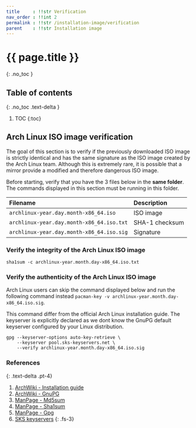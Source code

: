 ```yaml
---
title     : !!str Verification
nav_order : !!int 2
permalink : !!str /installation-image/verification
parent    : !!str Installation image
---
```


# {{ page.title }}
{: .no_toc }

## Table of contents
{: .no_toc .text-delta }

1. TOC
{:toc}

## Arch Linux ISO image verification

The goal of this section is to verify if the previously downloaded ISO image is strictly identical and has the same signature as the ISO image created by the Arch Linux team. Although this is extremely rare, it is possible that a mirror provide a modified and therefore dangerous ISO image.

Before starting, verify that you have the 3 files below in the **same folder**. The commands displayed in this section must be running in this folder.

| Filename                                  | Description    |
| :---------------------------------------- | :------------- |
| `archlinux-year.day.month-x86_64.iso`     | ISO image      |
| `archlinux-year.day.month-x86_64.iso.txt` | SHA-1 checksum |
| `archlinux-year.day.month-x86_64.iso.sig` | Signature      |

### Verify the integrity of the Arch Linux ISO image

```
sha1sum -c archlinux-year.month.day-x86_64.iso.txt
```

### Verify the authenticity of the Arch Linux ISO image

Arch Linux users can skip the command displayed below and run the following command instead `pacman-key -v archlinux-year.month.day-x86_64.iso.sig`.

This command differ from the official Arch Linux installation guide. The keyserver is explicitly declared as we dont know the GnuPG default keyserver configured by your Linux distribution.

```
gpg --keyserver-options auto-key-retrieve \
    --keyserver pool.sks-keyservers.net \
    --verify archlinux-year.month.day-x86_64.iso.sig
```

### References
{: .text-delta .pt-4}

1. [ArchWiki - Installation guide](https://wiki.archlinux.org/index.php/Installation_guide#Verify_signature)
1. [ArchWiki - GnuPG](https://wiki.archlinux.org/index.php/GnuPG#Use_a_keyserver)
1. [ManPage - Md5sum](https://jlk.fjfi.cvut.cz/arch/manpages/man/core/coreutils/md5sum.1.en)
1. [ManPage - Sha1sum](https://jlk.fjfi.cvut.cz/arch/manpages/man/core/coreutils/sha1sum.1.en)
1. [ManPage - Gpg](https://jlk.fjfi.cvut.cz/arch/manpages/man/core/gnupg/gpg.1.en)
1. [SKS keyservers](https://sks-keyservers.net/)
{: .fs-3}
